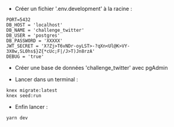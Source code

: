 - Créer un fichier '.env.development' à la racine :
```
PORT=5432
DB_HOST = 'localhost'
DB_NAME = 'challenge_twitter'
DB_USER = 'postgres'
DB_PASSWORD = 'XXXXX'
JWT_SECRET = 'X?Zj>T6vNDr-oyLST>-?qXn<Ul@K>VY-3X0w,SL0hs$}Z{*cUc;F|/J>T)Jn8rzA'
DEBUG = 'true'
```
- Créer une base de données 'challenge_twitter' avec pgAdmin
  
- Lancer dans un terminal :

```
knex migrate:latest
knex seed:run
```
 
- Enfin lancer :
```
yarn dev
```
